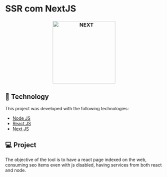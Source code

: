 # SSR com NextJS

<h3 align="center">
  <img alt="NEXT" title="#logo" width="200px" src="https://upload.wikimedia.org/wikipedia/commons/thumb/8/8e/Nextjs-logo.svg/1280px-Nextjs-logo.svg.png"><br>
</h3>

## :rocket: Technology

This project was developed with the following technologies:

- [Node JS](https://nodejs.org/en/)
- [React JS](https://reactjs.org)
- [Next JS](https://nextjs.org/)

## 💻 Project

The objective of the tool is to have a react page indexed on the web, consuming seo items even with js disabled, having services from both react and node.
